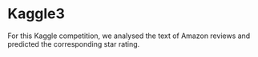 # Kaggle3
For this Kaggle competition, we analysed the text of Amazon reviews and predicted the corresponding star rating.
